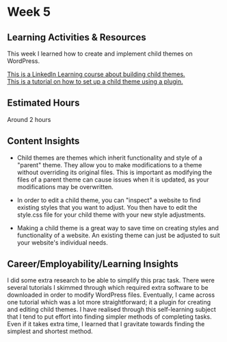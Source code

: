 # Week 5

## Learning Activities & Resources
This week I learned how to create and implement child themes on WordPress.

[This is a LinkedIn Learning course about building child themes.](https://www.linkedin.com/learning/wordpress-building-child-themes-3)  
[This is a tutorial on how to set up a child theme using a plugin.](https://www.youtube.com/watch?v=Wpc6FAsi7xI)

## Estimated Hours
Around 2 hours

## Content Insights
- Child themes are themes which inherit functionality and style of a "parent" theme. They allow you to make modifications to a theme without overriding its original files. This is important as modifying the files of a parent theme can cause issues when it is updated, as your modifications may be overwritten.

- In order to edit a child theme, you can "inspect" a website to find existing styles that you want to adjust. You then have to edit the style.css file for your child theme with your new style adjustments.

- Making a child theme is a great way to save time on creating styles and functionality of a website. An existing theme can just be adjusted to suit your website's individual needs.

## Career/Employability/Learning Insights
I did some extra research to be able to simplify this prac task. There were several tutorials I skimmed through which required extra software to be downloaded in order to modify WordPress files. Eventually, I came across one tutorial which was a lot more straightforward; it  a plugin for creating and editing child themes. I have realised through this self-learning subject that I tend to put effort into finding simpler methods of completing tasks. Even if it takes extra time, I learned that I gravitate towards finding the simplest and shortest method.